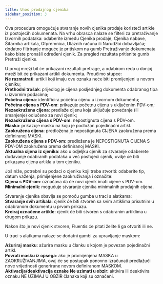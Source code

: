 ```yaml
---
title: Unos prodajnog cjenika
sidebar_position: 3
---
```


Ova procedura omogućuje stvaranje novih cjenika prodaje koristeći artikle iz postojećih dokumenata. 
Na vrhu obrasca nalaze se filteri za pretraživanje Izvornih podataka: odaberite između Cjenika prodaje, Cjenika nabave, Šifarnika artikala, Otpremnica, Ulaznih računa ili Narudžbi dobavljača; dodatno filtriranje moguće je pritiskom na gumb Pretraživanje dokumenata kako biste pronašli određeni cjenik. Za pregled rezultata pritisnite gumb Pretraži cjenike.

U prvoj mreži bit će prikazani rezultati pretrage, a odabirom reda u donjoj mreži bit će prikazani artikli dokumenta. Proučimo stupce:  
**Ne razmatrati**: artikli koji imaju ovu oznaku neće biti promijenjeni u novom cjeniku;    
**Prethodni trošak**: prijedlog je cijena posljednjeg dokumenta odabranog tipa u izvornim podacima;    
**Početna cijena**: identificira početnu cijenu u izvornom dokumentu;      
**Početna cijena s PDV-om**: prikazuje početnu cijenu s uključenim PDV-om;      
**Nezaokružena cijena**: predlaže cijenu koja uključuje povećanje (ili smanjenje) odlučeno za novi cjenik;     
**Nezaokružena cijena s PDV-om**: nepostignuta cijena s PDV-om.  
**Maska**: prikazuje masku na koju je podložan pojedinačni artikl.          
**Zaokružena cijena**: predložena je nepostignuta CIJENA zaokružena prema definiranoj MASKI.       
**Zaokružena cijena s PDV-om**: predložena je NEPOSTIGNUTA CIJENA S PDV-OM zaokružena prema definiranoj MASKI.        
**Aktualna cijena iz cjenika**: ako u odjeljku cjenik za stvaranje odaberete dodavanje odabranih podataka u već postojeći cjenik, ovdje će biti prikazana cijena artikla u tom cjeniku.

Još niže, potrebni su podaci o cjeniku koji treba stvoriti: odaberite tip, datum važenja, primijenjene zaokruživanja i označite:          
**Cijena s PDV-om**: označava da će novi cjenik imati cijene s PDV-om.       
**Minimalni cjenik**: mogućuje stvaranje cjenika minimalnih prodajnih cijena.  

Stvaranje cjenika obavlja se pomoću gumba u traci s alatkama:        
**Stvaranje svih artikala**: cjenik će biti stvoren sa svim artiklima prisutnim u odabranom dokumentu u prvom prikazu.      
**Kreiraj označene artikle**: cjenik će biti stvoren s odabranim artiklima u drugom prikazu.        

Nakon što je novi cjenik stvoren, Fluentis će pitati želite li ga otvoriti ili ne.     

U traci s alatkama nalaze se dodatni gumbi za upravljanje maskom:      
  
**Ažuriraj masku**: ažurira masku u članku s kojom je povezan pojedinačni artikl.       
**Povrati masku iz opsega**: ako je promijenjena MASKA u ZAOKRUŽIVANJIMA, ovaj će se postupak ponovno izračunati predlažući nove vrijednosti generirane novom definiranom MASKOM.       
**Aktivacija/deaktivacija oznake Ne uzimati u obzir**: aktivira ili deaktivira oznaku NE UZIMAJ U OBZIR članaka koji su označeni.       


